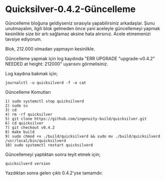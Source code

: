 # Quicksilver-0.4.2-Güncelleme

Güncelleme bloğuna geldiyseniz sırasıyla yapabilirsiniz arkadaşlar. Şunu unutmayalım, ilgili blok gelmeden önce yani aceleyle güncellemeyi yapmak kesinlikle size bir artı sağlamaz aksine hata alırsınız. Acele etmemenizi tavsiye ediyorum.

Blok, 212.000 olmadan yapmayın kesinlikle.

Güncelleme yapmak için log kaydında "ERR UPGRADE "upgrade-v0.4.2" NEEDED at height: 212000" uyarısını görmelisiniz.

Log kaydına bakmak için;
```
journalctl -u quicksilverd -f -o cat
```

Güncelleme Komutları

```
1) sudo systemctl stop quicksilverd
2) sudo su
3) cd
4) rm -rf quicksilver 
5) git clone https://github.com/ingenuity-build/quicksilver.git
6) cd quicksilver
7) git checkout v0.4.2
8) make build
9) sudo chmod +x ./build/quicksilverd && sudo mv ./build/quicksilverd /usr/local/bin/quicksilverd
10) sudo systemctl restart quicksilverd
```

Güncellemeyi yaptıktan sonra teyit etmek için;

```
quicksilverd version
```

Yazdıktan sonra gelen çıktı 0.4.2'yse tamamdır.
